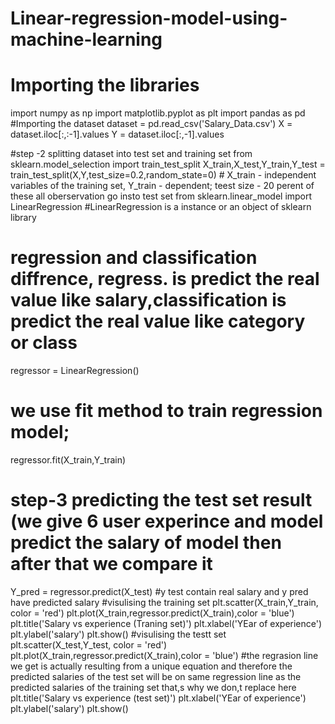 # Linear-regression-model-using-machine-learning
# Importing the libraries
import numpy as np
import matplotlib.pyplot as plt
import pandas as pd
#Importing the dataset
dataset = pd.read_csv('Salary_Data.csv')
X = dataset.iloc[:,:-1].values
Y = dataset.iloc[:,-1].values

#step -2 splitting dataset into test set and training set
from sklearn.model_selection import train_test_split
X_train,X_test,Y_train,Y_test = train_test_split(X,Y,test_size=0.2,random_state=0) # X_train - independent variables of the training set, Y_train - dependent; teest size - 20 perent of these all oberservation go insto test set
from sklearn.linear_model import LinearRegression #LinearRegression is a instance or an object of sklearn library
# regression and classification diffrence, regress. is predict the  real value like salary,classification is predict the real value like category or class
regressor = LinearRegression()
# we use fit method to train regression model;
regressor.fit(X_train,Y_train)
# step-3 predicting the test set result (we give 6 user experince and model predict the salary of model then after that we compare it
Y_pred = regressor.predict(X_test) #y test contain real salary and y pred have predicted salary
#visulising the training set
plt.scatter(X_train,Y_train, color = 'red')
plt.plot(X_train,regressor.predict(X_train),color = 'blue')
plt.title('Salary vs experience (Traning set)')
plt.xlabel('YEar of experience')
plt.ylabel('salary')
plt.show()
#visulising the testt set
plt.scatter(X_test,Y_test, color = 'red')
plt.plot(X_train,regressor.predict(X_train),color = 'blue') #the regrasion line we get is actually resulting from a unique equation and therefore the predicted salaries of the test set will be on same regression line as the predicted salaries of the training set that,s why we don,t replace here
plt.title('Salary vs experience (test set)')
plt.xlabel('YEar of experience')
plt.ylabel('salary')
plt.show()




